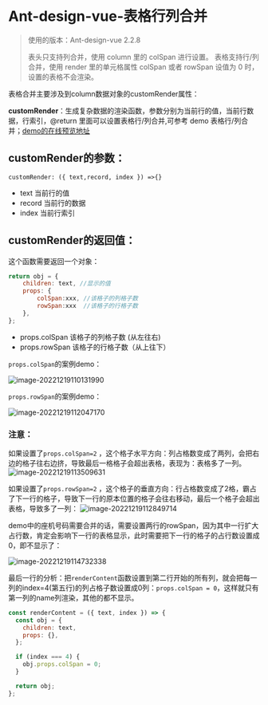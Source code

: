 # Ant-design-vue-表格行列合并

> 使用的版本：Ant-design-vue 2.2.8
>
> 表头只支持列合并，使用 column 里的 colSpan 进行设置。 表格支持行/列合并，使用 render 里的单元格属性 colSpan 或者 rowSpan 设值为 0 时，设置的表格不会渲染。

表格合并主要涉及到column数据对象的customRender属性：

**customRender**：生成复杂数据的渲染函数，参数分别为当前行的值，当前行数据，行索引，@return 里面可以设置表格行/列合并,可参考 demo 表格行/列合并；[demo的在线预览地址](https://codesandbox.io/s/biao-ge-xing-lie-he-bing-ant-design-vue-next-forked-wpnzxd?file=/src/Demo.vue)

## **customRender的参数**：

`customRender: ({ text,record, index }) =>{}` 

- text 当前行的值
- record 当前行的数据
- index 当前行索引

## customRender的返回值：

这个函数需要返回一个对象：

```js
return obj = {
    children: text, //显示的值
    props: {
        colSpan:xxx, //该格子的列格子数 
        rowSpan:xxx  //该格子的行格子数
    },
};
```

- props.colSpan  该格子的列格子数  (从左往右)
- props.rowSpan 该格子的行格子数（从上往下）

`props.colSpan`的案例demo：

![image-20221219110131990](https://f.pz.al/pzal/2022/12/19/d3c5f8ca0aa5f.png)

`props.rowSpan`的案例demo：

![image-20221219112047170](https://f.pz.al/pzal/2022/12/19/3b756aa216598.png)

### 注意：

如果设置了`props.colSpan=2` ，这个格子水平方向：列占格数变成了两列，会把右边的格子往右边挤，导致最后一格格子会超出表格，表现为：表格多了一列。
![image-20221219113509631](https://f.pz.al/pzal/2022/12/19/7ae56d2152a73.png)

如果设置了`props.rowSpan=2` ，这个格子的垂直方向：行占格数变成了2格，霸占了下一行的格子，导致下一行的原本位置的格子会往右移动，最后一个格子会超出表格，导致多了一列：
![image-20221219112849714](https://f.pz.al/pzal/2022/12/19/280f5474a28ed.png)

demo中的座机号码需要合并的话，需要设置两行的rowSpan，因为其中一行扩大占行数，肯定会影响下一行的表格显示，此时需要把下一行的格子的占行数设置成0，即不显示了：

![image-20221219114732338](https://f.pz.al/pzal/2022/12/19/fc33443f292f8.png)

最后一行的分析：把`renderContent`函数设置到第二行开始的所有列，就会把每一列的index=4(第五行)的列占格子数设置成0列：`props.colSpan = 0`，这样就只有第一列的name列渲染，其他的都不显示。

```js
const renderContent = ({ text, index }) => {
  const obj = {
    children: text,
    props: {},
  };

  if (index === 4) {
    obj.props.colSpan = 0;
  }

  return obj;
};
```

